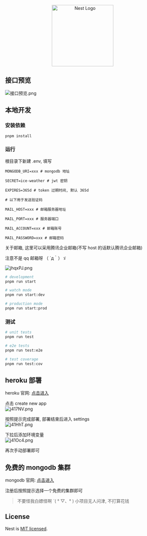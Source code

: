 <p align="center">
  <a href="http://nestjs.com/" target="blank"><img src="https://nestjs.com/img/logo-small.svg" width="200" alt="Nest Logo" /></a>
</p>

## 接口预览
![接口预览.png](https://s1.ax1x.com/2022/07/15/jhqZj0.png)

## 本地开发
### 安装依赖

```bash
pnpm install
```

### 运行

根目录下新建 .env, 填写
```
MONGODB_URI=xxx # mongodb 地址

SECRET=ice-weather # jwt 密钥

EXPIRES=365d # token 过期时间, 默认 365d

# 以下用于发送验证码

MAIL_HOST=xxx # 邮箱服务器地址

MAIL_PORT=xxx # 服务器端口

MAIL_ACCOUNT=xxx # 邮箱账号

MAIL_PASSWORD=xxx # 邮箱密码
```

关于邮箱, 这里可以采用腾讯企业邮箱(不写 host 的话默认腾讯企业邮箱)

注意不是 qq 邮箱呀 （  ´д｀）ゞ

![jhqxPJ.png](https://s1.ax1x.com/2022/07/15/jhqxPJ.png)

```bash
# development
pnpm run start

# watch mode
pnpm run start:dev

# production mode
pnpm run start:prod
```

### 测试

```bash
# unit tests
pnpm run test

# e2e tests
pnpm run test:e2e

# test coverage
pnpm run test:cov
```
## heroku 部署

heroku 官网: [点击进入](https://dashboard.heroku.com/)

点击 create new app  
![j417NV.png](https://s1.ax1x.com/2022/07/15/j417NV.png)

按照提示完成部署, 部署结束后进入 settings  
![j41HhT.png](https://s1.ax1x.com/2022/07/15/j41HhT.png)

下拉后添加环境变量  
![j41Oc4.png](https://s1.ax1x.com/2022/07/15/j41Oc4.png)

再次手动部署即可

## 免费的 mongodb 集群

mongodb 官网: [点击进入](https://cloud.mongodb.com/)

注册后按照提示选择一个免费的集群即可

> 不要怪我白嫖怪啊 ˋ( ° ▽、° ) 小项目无人问津, 不打算花钱

## License

Nest is [MIT licensed](LICENSE).

